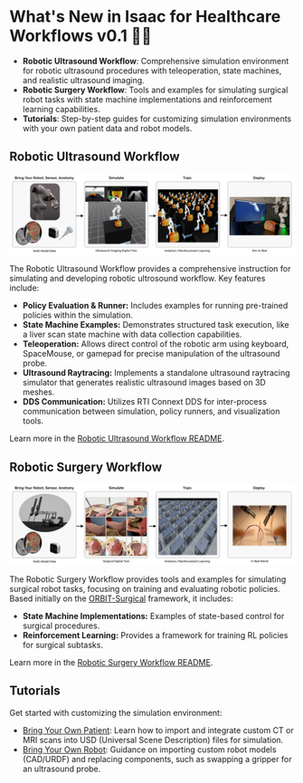 # What's New in Isaac for Healthcare Workflows v0.1 🎉🎉

- **Robotic Ultrasound Workflow**: Comprehensive simulation environment for robotic ultrasound procedures with teleoperation, state machines, and realistic ultrasound imaging.
- **Robotic Surgery Workflow**: Tools and examples for simulating surgical robot tasks with state machine implementations and reinforcement learning capabilities.
- **Tutorials**: Step-by-step guides for customizing simulation environments with your own patient data and robot models.

## Robotic Ultrasound Workflow

![Robotic Ultrasound Workflow](../source/robotic_us_workflow.jpg)

The Robotic Ultrasound Workflow provides a comprehensive instruction for simulating and developing robotic ultrosound workflow. Key features include:

*   **Policy Evaluation & Runner:** Includes examples for running pre-trained policies within the simulation.
*   **State Machine Examples:** Demonstrates structured task execution, like a liver scan state machine with data collection capabilities.
*   **Teleoperation:** Allows direct control of the robotic arm using keyboard, SpaceMouse, or gamepad for precise manipulation of the ultrasound probe.
*   **Ultrasound Raytracing:** Implements a standalone ultrasound raytracing simulator that generates realistic ultrasound images based on 3D meshes.
*   **DDS Communication:** Utilizes RTI Connext DDS for inter-process communication between simulation, policy runners, and visualization tools.

Learn more in the [Robotic Ultrasound Workflow README](../../workflows/robotic_ultrasound/README.md).

## Robotic Surgery Workflow

![Robotic Surgery Workflow](../source/robotic_surgery_workflow.jpg)

The Robotic Surgery Workflow provides tools and examples for simulating surgical robot tasks, focusing on training and evaluating robotic policies. Based initially on the [ORBIT-Surgical](https://orbit-surgical.github.io/) framework, it includes:

*   **State Machine Implementations:** Examples of state-based control for surgical procedures.
*   **Reinforcement Learning:** Provides a framework for training RL policies for surgical subtasks.

Learn more in the [Robotic Surgery Workflow README](../../workflows/robotic_surgery/README.md).


## Tutorials

Get started with customizing the simulation environment:

*   [Bring Your Own Patient](../../tutorials/assets/bring_your_own_patient/README.md): Learn how to import and integrate custom CT or MRI scans into USD (Universal Scene Description) files for simulation.
*   [Bring Your Own Robot](../../tutorials/assets/bring_your_own_robot/README.md): Guidance on importing custom robot models (CAD/URDF) and replacing components, such as swapping a gripper for an ultrasound probe.
